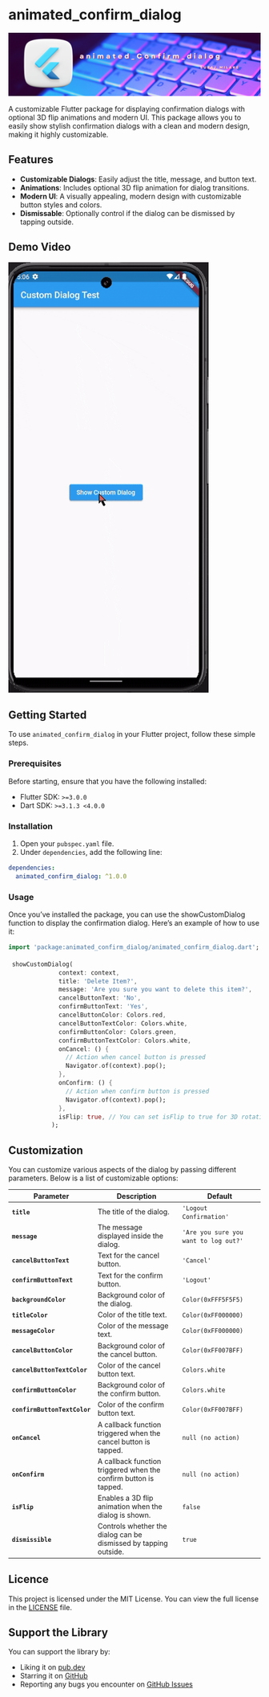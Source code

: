 # animated_confirm_dialog

![Banner](https://raw.githubusercontent.com/MilakeSuraj/animated_confirm_dialog/master/ScreenShots/Beige%20Modern%20Elegant%20Personal%20LinkedIn%20Banner.png)

A customizable Flutter package for displaying confirmation dialogs with optional 3D flip animations and modern UI. This package allows you to easily show stylish confirmation dialogs with a clean and modern design, making it highly customizable.

## Features

- **Customizable Dialogs**: Easily adjust the title, message, and button text.
- **Animations**: Includes optional 3D flip animation for dialog transitions.
- **Modern UI**: A visually appealing, modern design with customizable button styles and colors.
- **Dismissable**: Optionally control if the dialog can be dismissed by tapping outside.

## Demo Video

![Demo Video](<https://raw.githubusercontent.com/MilakeSuraj/animated_confirm_dialog/master/ScreenShots/Screen%20Recording%202025-01-27%20170706%20(1).gif>)

## Getting Started

To use `animated_confirm_dialog` in your Flutter project, follow these simple steps.

### Prerequisites

Before starting, ensure that you have the following installed:

- Flutter SDK: `>=3.0.0`
- Dart SDK: `>=3.1.3 <4.0.0`

### Installation

1. Open your `pubspec.yaml` file.
2. Under `dependencies`, add the following line:

```yaml
dependencies:
  animated_confirm_dialog: ^1.0.0
```

### Usage

Once you’ve installed the package, you can use the showCustomDialog function to display the confirmation dialog. Here’s an example of how to use it:

```dart
import 'package:animated_confirm_dialog/animated_confirm_dialog.dart';

 showCustomDialog(
              context: context,
              title: 'Delete Item?',
              message: 'Are you sure you want to delete this item?',
              cancelButtonText: 'No',
              confirmButtonText: 'Yes',
              cancelButtonColor: Colors.red,
              cancelButtonTextColor: Colors.white,
              confirmButtonColor: Colors.green,
              confirmButtonTextColor: Colors.white,
              onCancel: () {
                // Action when cancel button is pressed
                Navigator.of(context).pop();
              },
              onConfirm: () {
                // Action when confirm button is pressed
                Navigator.of(context).pop();
              },
              isFlip: true, // You can set isFlip to true for 3D rotation effect
            );

```

## Customization

You can customize various aspects of the dialog by passing different parameters. Below is a list of customizable options:

| Parameter                    | Description                                                      | Default                               |
| ---------------------------- | ---------------------------------------------------------------- | ------------------------------------- |
| **`title`**                  | The title of the dialog.                                         | `'Logout Confirmation'`               |
| **`message`**                | The message displayed inside the dialog.                         | `'Are you sure you want to log out?'` |
| **`cancelButtonText`**       | Text for the cancel button.                                      | `'Cancel'`                            |
| **`confirmButtonText`**      | Text for the confirm button.                                     | `'Logout'`                            |
| **`backgroundColor`**        | Background color of the dialog.                                  | `Color(0xFFF5F5F5)`                   |
| **`titleColor`**             | Color of the title text.                                         | `Color(0xFF000000)`                   |
| **`messageColor`**           | Color of the message text.                                       | `Color(0xFF000000)`                   |
| **`cancelButtonColor`**      | Background color of the cancel button.                           | `Color(0xFF007BFF)`                   |
| **`cancelButtonTextColor`**  | Color of the cancel button text.                                 | `Colors.white`                        |
| **`confirmButtonColor`**     | Background color of the confirm button.                          | `Colors.white`                        |
| **`confirmButtonTextColor`** | Color of the confirm button text.                                | `Color(0xFF007BFF)`                   |
| **`onCancel`**               | A callback function triggered when the cancel button is tapped.  | `null (no action)`                    |
| **`onConfirm`**              | A callback function triggered when the confirm button is tapped. | `null (no action)`                    |
| **`isFlip`**                 | Enables a 3D flip animation when the dialog is shown.            | `false`                               |
| **`dismissible`**            | Controls whether the dialog can be dismissed by tapping outside. | `true`                                |

## Licence

This project is licensed under the MIT License. You can view the full license in the [LICENSE](LICENSE) file.

## Support the Library

You can support the library by:

- Liking it on [pub.dev](https://pub.dev/packages/animated_confirm_dialog)
- Starring it on [GitHub](https://github.com/MilakeSuraj/animated_confirm_dialog)
- Reporting any bugs you encounter on [GitHub Issues](https://github.com/MilakeSuraj/animated_confirm_dialog/issues)

```

```
